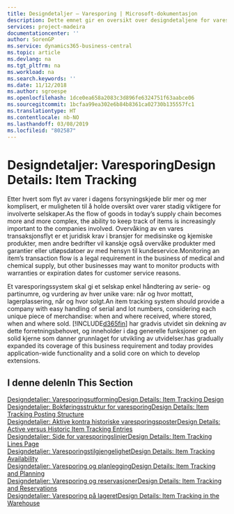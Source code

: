 ```yaml
---
title: Designdetaljer – Varesporing | Microsoft-dokumentasjon
description: Dette emnet gir en oversikt over designdetaljene for varesporing.
services: project-madeira
documentationcenter: ''
author: SorenGP
ms.service: dynamics365-business-central
ms.topic: article
ms.devlang: na
ms.tgt_pltfrm: na
ms.workload: na
ms.search.keywords: ''
ms.date: 11/12/2018
ms.author: sgroespe
ms.openlocfilehash: 1dce0ea658a2083c3d896fe6324751f63aabce06
ms.sourcegitcommit: 1bcfaa99ea302e6b84b8361ca02730b135557fc1
ms.translationtype: HT
ms.contentlocale: nb-NO
ms.lasthandoff: 03/08/2019
ms.locfileid: "802587"
---
```

# <a name="design-details-item-tracking"></a><span data-ttu-id="dc33f-103">Designdetaljer: Varesporing</span><span class="sxs-lookup"><span data-stu-id="dc33f-103">Design Details: Item Tracking</span></span>
<span data-ttu-id="dc33f-104">Etter hvert som flyt av varer i dagens forsyningskjede blir mer og mer komplisert, er muligheten til å holde oversikt over varer stadig viktigere for involverte selskaper.</span><span class="sxs-lookup"><span data-stu-id="dc33f-104">As the flow of goods in today’s supply chain becomes more and more complex, the ability to keep track of items is increasingly important to the companies involved.</span></span> <span data-ttu-id="dc33f-105">Overvåking av en vares transaksjonsflyt er et juridisk krav i bransjer for medisinske og kjemiske produkter, men andre bedrifter vil kanskje også overvåke produkter med garantier eller utløpsdatoer av med hensyn til kundeservice.</span><span class="sxs-lookup"><span data-stu-id="dc33f-105">Monitoring an item’s transaction flow is a legal requirement in the business of medical and chemical supply, but other businesses may want to monitor products with warranties or expiration dates for customer service reasons.</span></span>  

<span data-ttu-id="dc33f-106">Et varesporingssystem skal gi et selskap enkel håndtering av serie- og partinumre, og vurdering av hver unike vare: når og hvor mottatt, lagerplassering, når og hvor solgt.</span><span class="sxs-lookup"><span data-stu-id="dc33f-106">An item tracking system should provide a company with easy handling of serial and lot numbers, considering each unique piece of merchandise: when and where received, where stored, when and where sold.</span></span> [!INCLUDE[d365fin](includes/d365fin_md.md)] <span data-ttu-id="dc33f-107">har gradvis utvidet sin dekning av dette forretningsbehovet, og inneholder i dag generelle funksjoner og en solid kjerne som danner grunnlaget for utvikling av utvidelser.</span><span class="sxs-lookup"><span data-stu-id="dc33f-107">has gradually expanded its coverage of this business requirement and today provides application-wide functionality and a solid core on which to develop extensions.</span></span>  

## <a name="in-this-section"></a><span data-ttu-id="dc33f-108">I denne delen</span><span class="sxs-lookup"><span data-stu-id="dc33f-108">In This Section</span></span>  
[<span data-ttu-id="dc33f-109">Designdetaljer: Varesporingsutforming</span><span class="sxs-lookup"><span data-stu-id="dc33f-109">Design Details: Item Tracking Design</span></span>](design-details-item-tracking-design.md)  
[<span data-ttu-id="dc33f-110">Designdetaljer: Bokføringsstruktur for varesporing</span><span class="sxs-lookup"><span data-stu-id="dc33f-110">Design Details: Item Tracking Posting Structure</span></span>](design-details-item-tracking-posting-structure.md)  
[<span data-ttu-id="dc33f-111">Designdetaljer: Aktive kontra historiske varesporingsposter</span><span class="sxs-lookup"><span data-stu-id="dc33f-111">Design Details: Active versus Historic Item Tracking Entries</span></span>](design-details-active-versus-historic-item-tracking-entries.md)  
[<span data-ttu-id="dc33f-112">Designdetaljer: Side for varesporingslinjer</span><span class="sxs-lookup"><span data-stu-id="dc33f-112">Design Details: Item Tracking Lines Page</span></span>](design-details-item-tracking-lines-window.md)  
[<span data-ttu-id="dc33f-113">Designdetaljer: Varesporingstilgjengelighet</span><span class="sxs-lookup"><span data-stu-id="dc33f-113">Design Details: Item Tracking Availability</span></span>](design-details-item-tracking-availability.md)  
[<span data-ttu-id="dc33f-114">Designdetaljer: Varesporing og planlegging</span><span class="sxs-lookup"><span data-stu-id="dc33f-114">Design Details: Item Tracking and Planning</span></span>](design-details-item-tracking-and-planning.md)  
[<span data-ttu-id="dc33f-115">Designdetaljer: Varesporing og reservasjoner</span><span class="sxs-lookup"><span data-stu-id="dc33f-115">Design Details: Item Tracking and Reservations</span></span>](design-details-item-tracking-and-reservations.md)  
[<span data-ttu-id="dc33f-116">Designdetaljer: Varesporing på lageret</span><span class="sxs-lookup"><span data-stu-id="dc33f-116">Design Details: Item Tracking in the Warehouse</span></span>](design-details-item-tracking-in-the-warehouse.md)
